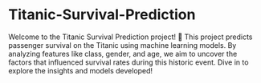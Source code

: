# Titanic-Survival-Prediction
Welcome to the Titanic Survival Prediction project! 🌊 This project predicts passenger survival on the Titanic using machine learning models. By analyzing features like class, gender, and age, we aim to uncover the factors that influenced survival rates during this historic event. Dive in to explore the insights and models developed!
